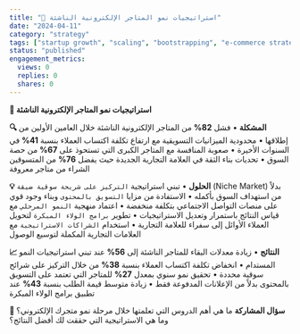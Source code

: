 ```yaml
---
title: "🌱 استراتيجيات نمو المتاجر الإلكترونية الناشئة"
date: "2024-04-11"
category: "strategy"
tags: ["startup growth", "scaling", "bootstrapping", "e-commerce strategy"]
status: "published"
engagement_metrics:
  views: 0
  replies: 0
  shares: 0
---
```


**🌱 استراتيجيات نمو المتاجر الإلكترونية الناشئة**

**🔍 المشكلة**
• فشل **82%** من المتاجر الإلكترونية الناشئة خلال العامين الأولين من إطلاقها
• محدودية الميزانيات التسويقية مع ارتفاع تكلفة اكتساب العملاء بنسبة **41%** في السنوات الأخيرة
• صعوبة المنافسة مع المتاجر الكبرى التي تستحوذ على **67%** من حصة السوق
• تحديات بناء الثقة في العلامة التجارية الجديدة حيث يفضل **76%** من المتسوقين الشراء من متاجر معروفة

**💡 الحلول**
• تبني استراتيجية `التركيز على شريحة سوقية ضيقة` (Niche Market) بدلاً من استهداف السوق بأكمله
• الاستفادة من مزايا `التسويق بالمحتوى` وبناء وجود قوي على منصات التواصل الاجتماعي بتكلفة منخفضة
• اعتماد منهجية `النمو المرحلي` مع قياس النتائج باستمرار وتعديل الاستراتيجيات
• تطوير `برامج الولاء المبكرة` لتحويل العملاء الأوائل إلى سفراء للعلامة التجارية
• استخدام `الشراكات الاستراتيجية` مع العلامات التجارية المكملة لتوسيع الوصول

**📈 النتائج**
• زيادة معدلات البقاء للمتاجر الناشئة إلى **56%** عند تبني استراتيجيات النمو المستدام
• انخفاض تكلفة اكتساب العملاء بنسبة **38%** من خلال التركيز على شرائح سوقية محددة
• تحقيق نمو سنوي بمعدل **27%** للمتاجر التي تعتمد على التسويق بالمحتوى بدلاً من الإعلانات المدفوعة فقط
• زيادة متوسط قيمة الطلب بنسبة **43%** عند تطبيق برامج الولاء المبكرة

**💭 سؤال المشاركة**
ما هي أهم الدروس التي تعلمتها خلال مرحلة نمو متجرك الإلكتروني؟ وما هي الاستراتيجية التي حققت لك أفضل النتائج؟
